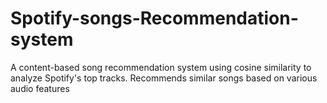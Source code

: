 # Spotify-songs-Recommendation-system
A content-based song recommendation system using cosine similarity to analyze Spotify's top tracks. Recommends similar songs based on various audio features 
